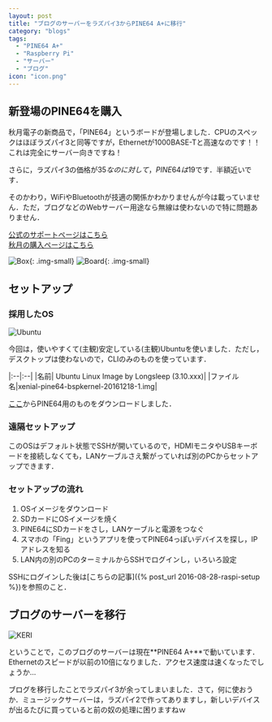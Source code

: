 ```yaml
---
layout: post
title: "ブログのサーバーをラズパイ3からPINE64 A+に移行"
category: "blogs"
tags:
  - "PINE64 A+"
  - "Raspberry Pi"
  - "サーバー"
  - "ブログ"
icon: "icon.png"
---
```


## 新登場のPINE64を購入

秋月電子の新商品で，「PINE64」というボードが登場しました．CPUのスペックはほぼラズパイ3と同等ですが，Ethernetが1000BASE-Tと高速なのです！！これは完全にサーバー向きですね！

さらに，ラズパイ3の価格が$35なのに対して，PINE64は$19です．半額近いです．

そのかわり，WiFiやBluetoothが技適の関係かわかりませんが今は載っていません．ただ，ブログなどのWebサーバー用途なら無線は使わないので特に問題ありません．

<!--more-->

[公式のサポートページはこちら](http://wiki.pine64.org/index.php/Main_Page)  
[秋月の購入ページはこちら](http://akizukidenshi.com/catalog/g/gM-11954/)

![Box](box.jpg){: .img-small}
![Board](board.jpg){: .img-small}

## セットアップ

### 採用したOS

![Ubuntu](ubuntu.png)

今回は，使いやすくて(主観)安定している(主観)Ubuntuを使いました．ただし，デスクトップは使わないので，CLIのみのものを使っています．

|:--|:--|
|名前| Ubuntu Linux Image by Longsleep (3.10.xxx)|
|ファイル名|xenial-pine64-bspkernel-20161218-1.img|

[ここ](http://wiki.pine64.org/index.php/Main_Page#Ubuntu)からPINE64用のものをダウンロードしました．

### 遠隔セットアップ

このOSはデフォルト状態でSSHが開いているので，HDMIモニタやUSBキーボードを接続しなくても，LANケーブルさえ繋がっていれば別のPCからセットアップできます．

### セットアップの流れ

  1. OSイメージをダウンロード
  1. SDカードにOSイメージを焼く
  1. PINE64にSDカードをさし，LANケーブルと電源をつなぐ
  1. スマホの「Fing」というアプリを使ってPINE64っぽいデバイスを探し，IPアドレスを知る
  1. LAN内の別のPCのターミナルからSSHでログインし，いろいろ設定

SSHにログインした後は[こちらの記事]({% post_url 2016-08-28-raspi-setup %})を参照のこと．

## ブログのサーバーを移行

![KERI](keri.png)

ということで，このブログのサーバーは現在**PINE64 A+**で動いています．Ethernetのスピードが以前の10倍になりました．アクセス速度は速くなったでしょうか...

ブログを移行したことでラズパイ3が余ってしまいました．さて，何に使おうか．ミュージックサーバーは，ラズパイ2で作ってありますし，新しいデバイスが出るたびに買っていると前の奴の処理に困りますねｗ

